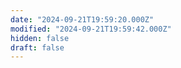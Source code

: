 ```yaml
---
date: "2024-09-21T19:59:20.000Z"
modified: "2024-09-21T19:59:42.000Z"
hidden: false
draft: false
---
```

